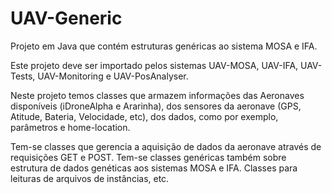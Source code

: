 # UAV-Generic

Projeto em Java que contém estruturas genéricas ao sistema MOSA e IFA.

Este projeto deve ser importado pelos sistemas UAV-MOSA, UAV-IFA, UAV-Tests, UAV-Monitoring e UAV-PosAnalyser.

Neste projeto temos classes que armazem informações das Aeronaves disponíveis (iDroneAlpha e Ararinha), dos sensores da aeronave (GPS, Atitude, Bateria, Velocidade, etc), dos dados, como por exemplo, parâmetros e home-location.

Tem-se classes que gerencia a aquisição de dados da aeronave através de requisições GET e POST. Tem-se classes genéricas também sobre estrutura de dados genéticas aos sistemas MOSA e IFA. Classes para leituras de arquivos de instâncias, etc.
